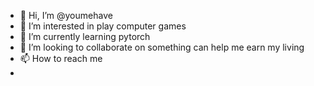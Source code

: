 - 👋 Hi, I’m @youmehave
- 👀 I’m interested in play computer games
- 🌱 I’m currently learning pytorch
- 💞️ I’m looking to collaborate on something can help me earn my living
- 📫 How to reach me 
-

<!---
youmehave/youmehave is a ✨ special ✨ repository because its `README.md` (this file) appears on your GitHub profile.
You can click the Preview link to take a look at your changes.
--->
